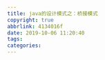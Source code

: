 ```yaml
---
title: java的设计模式之：桥接模式
copyright: true
abbrlink: 4134016f
date: 2019-10-06 11:20:40
tags:
categories:
---
```

